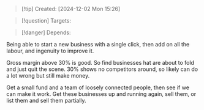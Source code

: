 
>[!tip] Created: [2024-12-02 Mon 15:26]

>[!question] Targets: 

>[!danger] Depends: 

Being able to start a new business with a single click, then add on all the labour, and ingenuity to improve it.

Gross margin above 30% is good.  So find businesses hat are about to fold and just quit the scene.
30% shows no competitors around, so likely can do a lot wrong but still make money.

Get a small fund and a team of loosely connected people, then see if we can make it work.  Get these businesses up and running again, sell them, or list them and sell them partially.